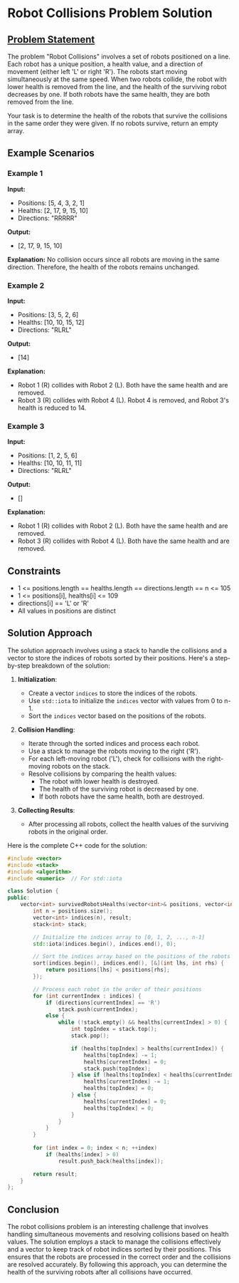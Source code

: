 # Robot Collisions Problem Solution

## [Problem Statement](https://leetcode.com/problems/robot-collisions/description/?envType=daily-question&envId=2024-07-13)

The problem "Robot Collisions" involves a set of robots positioned on a line. Each robot has a unique position, a health value, and a direction of movement (either left 'L' or right 'R'). The robots start moving simultaneously at the same speed. When two robots collide, the robot with lower health is removed from the line, and the health of the surviving robot decreases by one. If both robots have the same health, they are both removed from the line.

Your task is to determine the health of the robots that survive the collisions in the same order they were given. If no robots survive, return an empty array.

## Example Scenarios

### Example 1

**Input:**
- Positions: [5, 4, 3, 2, 1]
- Healths: [2, 17, 9, 15, 10]
- Directions: "RRRRR"

**Output:**
- [2, 17, 9, 15, 10]

**Explanation:**
No collision occurs since all robots are moving in the same direction. Therefore, the health of the robots remains unchanged.

### Example 2

**Input:**
- Positions: [3, 5, 2, 6]
- Healths: [10, 10, 15, 12]
- Directions: "RLRL"

**Output:**
- [14]

**Explanation:**
- Robot 1 (R) collides with Robot 2 (L). Both have the same health and are removed.
- Robot 3 (R) collides with Robot 4 (L). Robot 4 is removed, and Robot 3's health is reduced to 14.

### Example 3

**Input:**
- Positions: [1, 2, 5, 6]
- Healths: [10, 10, 11, 11]
- Directions: "RLRL"

**Output:**
- []

**Explanation:**
- Robot 1 (R) collides with Robot 2 (L). Both have the same health and are removed.
- Robot 3 (R) collides with Robot 4 (L). Both have the same health and are removed.

## Constraints

- 1 <= positions.length == healths.length == directions.length == n <= 105
- 1 <= positions[i], healths[i] <= 109
- directions[i] == 'L' or 'R'
- All values in positions are distinct

## Solution Approach

The solution approach involves using a stack to handle the collisions and a vector to store the indices of robots sorted by their positions. Here's a step-by-step breakdown of the solution:

1. **Initialization**:
   - Create a vector `indices` to store the indices of the robots.
   - Use `std::iota` to initialize the `indices` vector with values from 0 to n-1.
   - Sort the `indices` vector based on the positions of the robots.

2. **Collision Handling**:
   - Iterate through the sorted indices and process each robot.
   - Use a stack to manage the robots moving to the right ('R').
   - For each left-moving robot ('L'), check for collisions with the right-moving robots on the stack.
   - Resolve collisions by comparing the health values:
     - The robot with lower health is destroyed.
     - The health of the surviving robot is decreased by one.
     - If both robots have the same health, both are destroyed.

3. **Collecting Results**:
   - After processing all robots, collect the health values of the surviving robots in the original order.

Here is the complete C++ code for the solution:

```cpp
#include <vector>
#include <stack>
#include <algorithm>
#include <numeric>  // For std::iota

class Solution {
public:
    vector<int> survivedRobotsHealths(vector<int>& positions, vector<int>& healths, string directions) {
        int n = positions.size();
        vector<int> indices(n), result;
        stack<int> stack;

        // Initialize the indices array to [0, 1, 2, ..., n-1]
        std::iota(indices.begin(), indices.end(), 0);

        // Sort the indices array based on the positions of the robots
        sort(indices.begin(), indices.end(), [&](int lhs, int rhs) { 
            return positions[lhs] < positions[rhs]; 
        });

        // Process each robot in the order of their positions
        for (int currentIndex : indices) {
            if (directions[currentIndex] == 'R') 
                stack.push(currentIndex);
            else {
                while (!stack.empty() && healths[currentIndex] > 0) {
                    int topIndex = stack.top();
                    stack.pop();

                    if (healths[topIndex] > healths[currentIndex]) {
                        healths[topIndex] -= 1;
                        healths[currentIndex] = 0;
                        stack.push(topIndex);
                    } else if (healths[topIndex] < healths[currentIndex]) {
                        healths[currentIndex] -= 1;
                        healths[topIndex] = 0;
                    } else {
                        healths[currentIndex] = 0;
                        healths[topIndex] = 0;
                    }
                }
            }
        }
        
        for (int index = 0; index < n; ++index)
            if (healths[index] > 0)
                result.push_back(healths[index]);

        return result;
    }
};
```

## Conclusion
The robot collisions problem is an interesting challenge that involves handling simultaneous movements and resolving collisions based on health values. The solution employs a stack to manage the collisions effectively and a vector to keep track of robot indices sorted by their positions. This ensures that the robots are processed in the correct order and the collisions are resolved accurately. By following this approach, you can determine the health of the surviving robots after all collisions have occurred.
